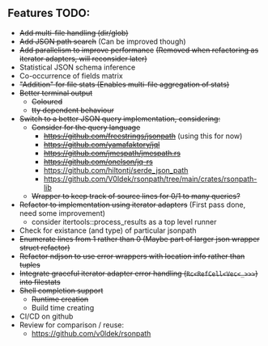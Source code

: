 ## Features TODO:
- ~~Add multi-file handling (dir/glob)~~
- ~~Add JSON path search~~ (Can be improved though)
- ~~Add parallelism to improve performance~~ ~~(Removed when refactoring as iterator adapters, will reconsider later)~~
- Statistical JSON schema inference
- Co-occurrence of fields matrix
- ~~"Addition" for file stats (Enables multi-file aggregation of stats)~~
- ~~Better terminal output~~
  - ~~Coloured~~
  - ~~tty dependent behaviour~~
- ~~Switch to a better JSON query implementation, considering:~~
  - ~~Consider for the query language~~
    - ~~https://github.com/freestrings/jsonpath~~ (using this for now)
    - ~~https://github.com/yamafaktory/jql~~
    - ~~https://github.com/jmespath/jmespath.rs~~
    - ~~https://github.com/onelson/jq-rs~~
    - https://github.com/hiltontj/serde_json_path
    - https://github.com/V0ldek/rsonpath/tree/main/crates/rsonpath-lib
  - ~~Wrapper to keep track of source lines for 0/1 to many queries?~~
- ~~Refactor to implementation using iterator adapters~~ (First pass done, need some improvement)
  - consider itertools::process_results as a top level runner
- Check for existance (and type) of particular jsonpath
- ~~Enumerate lines from 1 rather than 0 (Maybe part of larger json wrapper struct refactor)~~
- ~~Refactor ndjson to use error wrappers with location info rather than tuples~~
- ~~Integrate graceful iterator adapter error handling (`Rc<RefCell<Vec<_>>>`) into filestats~~
- ~~Shell completion support~~
  - ~~Runtime creation~~
  - Build time creating
- CI/CD on github
- Review for comparison / reuse:
  - https://github.com/v0ldek/rsonpath
